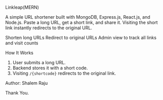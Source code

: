 
Linkleap(MERN)

A simple URL shortener built with MongoDB, Express.js, React.js, and Node.js.
Paste a long URL, get a short link, and share it.
Visiting the short link instantly redirects to the original URL.

Shorten long URLs
Redirect to original URLs
Admin view to track all links and visit counts


How It Works

1. User submits a long URL.
2. Backend stores it with a short code.
3. Visiting `/{shortcode}` redirects to the original link.

Author: Shalem Raju

Thank You.
